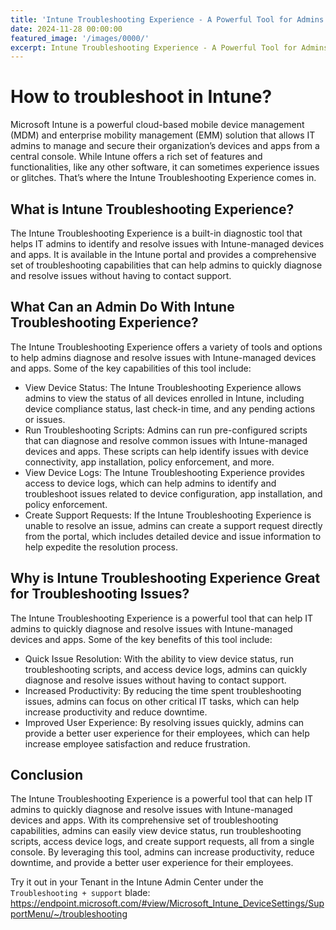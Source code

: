 ```yaml
---
title: 'Intune Troubleshooting Experience - A Powerful Tool for Admins'
date: 2024-11-28 00:00:00
featured_image: '/images/0000/'
excerpt: Intune Troubleshooting Experience - A Powerful Tool for Admins
---
```


# How to troubleshoot in Intune?

Microsoft Intune is a powerful cloud-based mobile device management (MDM) and enterprise mobility management (EMM) solution that allows IT admins to manage and secure their organization’s devices and apps from a central console. While Intune offers a rich set of features and functionalities, like any other software, it can sometimes experience issues or glitches. That’s where the Intune Troubleshooting Experience comes in.

## What is Intune Troubleshooting Experience?
The Intune Troubleshooting Experience is a built-in diagnostic tool that helps IT admins to identify and resolve issues with Intune-managed devices and apps. It is available in the Intune portal and provides a comprehensive set of troubleshooting capabilities that can help admins to quickly diagnose and resolve issues without having to contact support.

## What Can an Admin Do With Intune Troubleshooting Experience?
The Intune Troubleshooting Experience offers a variety of tools and options to help admins diagnose and resolve issues with Intune-managed devices and apps. Some of the key capabilities of this tool include:

- View Device Status: The Intune Troubleshooting Experience allows admins to view the status of all devices enrolled in Intune, including device compliance status, last check-in time, and any pending actions or issues.
- Run Troubleshooting Scripts: Admins can run pre-configured scripts that can diagnose and resolve common issues with Intune-managed devices and apps. These scripts can help identify issues with device connectivity, app installation, policy enforcement, and more.
- View Device Logs: The Intune Troubleshooting Experience provides access to device logs, which can help admins to identify and troubleshoot issues related to device configuration, app installation, and policy enforcement.
- Create Support Requests: If the Intune Troubleshooting Experience is unable to resolve an issue, admins can create a support request directly from the portal, which includes detailed device and issue information to help expedite the resolution process.

## Why is Intune Troubleshooting Experience Great for Troubleshooting Issues?
The Intune Troubleshooting Experience is a powerful tool that can help IT admins to quickly diagnose and resolve issues with Intune-managed devices and apps. Some of the key benefits of this tool include:

- Quick Issue Resolution: With the ability to view device status, run troubleshooting scripts, and access device logs, admins can quickly diagnose and resolve issues without having to contact support.
- Increased Productivity: By reducing the time spent troubleshooting issues, admins can focus on other critical IT tasks, which can help increase productivity and reduce downtime.
- Improved User Experience: By resolving issues quickly, admins can provide a better user experience for their employees, which can help increase employee satisfaction and reduce frustration.

## Conclusion
The Intune Troubleshooting Experience is a powerful tool that can help IT admins to quickly diagnose and resolve issues with Intune-managed devices and apps. With its comprehensive set of troubleshooting capabilities, admins can easily view device status, run troubleshooting scripts, access device logs, and create support requests, all from a single console. By leveraging this tool, admins can increase productivity, reduce downtime, and provide a better user experience for their employees.

Try it out in your Tenant in the Intune Admin Center under the `Troubleshooting + support` blade: https://endpoint.microsoft.com/#view/Microsoft_Intune_DeviceSettings/SupportMenu/~/troubleshooting